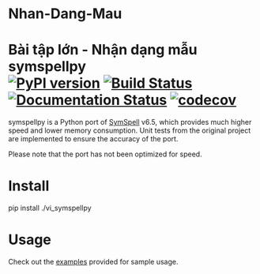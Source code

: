 # Nhan-Dang-Mau
 Bài tập lớn - Nhận dạng mẫu
symspellpy <br>
[![PyPI version](https://badge.fury.io/py/symspellpy.svg)](https://badge.fury.io/py/symspellpy)
[![Build Status](https://travis-ci.com/mammothb/symspellpy.svg?branch=master)](https://travis-ci.com/mammothb/symspellpy)
[![Documentation Status](https://readthedocs.org/projects/symspellpy/badge/?version=latest)](https://symspellpy.readthedocs.io/en/latest/?badge=latest)
[![codecov](https://codecov.io/gh/mammothb/symspellpy/branch/master/graph/badge.svg)](https://codecov.io/gh/mammothb/symspellpy)
========

symspellpy is a Python port of [SymSpell](https://github.com/wolfgarbe/SymSpell) v6.5, which provides much higher speed and lower memory consumption. Unit tests
from the original project are implemented to ensure the accuracy of the port.

Please note that the port has not been optimized for speed.

Install
=======
pip install ./vi_symspellpy

Usage
=====
Check out the [examples](https://symspellpy.readthedocs.io/en/latest/examples/index.html) provided for sample usage.
